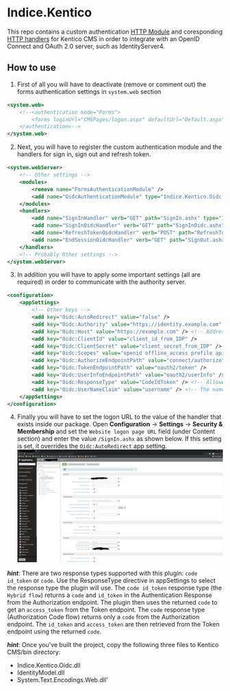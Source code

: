 # Indice.Kentico

This repo contains a custom authentication [HTTP Module](https://docs.microsoft.com/en-us/dotnet/api/system.web.ihttpmodule) and coresponding [HTTP handlers](https://docs.microsoft.com/en-us/dotnet/api/system.web.ihttphandler) for Kentico CMS in order to integrate with an OpenID Connect and OAuth 2.0 server, such as IdentityServer4.

## How to use

1. First of all you will have to deactivate (remove or comment out) the forms authentication settings in `system.web` section

```xml
<system.web>
    <!--<authentication mode="Forms">
        <forms loginUrl="CMSPages/logon.aspx" defaultUrl="Default.aspx" name=".ASPXFORMSAUTH" timeout="4320" slidingExpiration="false" />
    </authentication>-->
</system.web>
```

2. Next, you will have to register the custom authentication module and the handlers for sign in, sign out and refresh token.

```xml
<system.webServer>
    <!-- Other settings -->
    <modules>
        <remove name="FormsAuthenticationModule" />
        <add name="OidcAuthenticationModule" type="Indice.Kentico.Oidc.OidcAuthenticationModule" />
    </modules>
    <handlers>
        <add name="SignInHandler" verb="GET" path="SignIn.ashx" type="Indice.Kentico.Oidc.SignInHandler, Indice.Kentico.Oidc" />
        <add name="SignInOidcHandler" verb="GET" path="SignInOidc.ashx" type="Indice.Kentico.Oidc.SignInOidcHandler, Indice.Kentico.Oidc" />
        <add name="RefreshTokenOidcHandler" verb="POST" path="RefreshTokenOidc.ashx" type="Indice.Kentico.Oidc.RefreshTokenOidcHandler, Indice.Kentico.Oidc" />
        <add name="EndSessionOidcHandler" verb="GET" path="SignOut.ashx" type="Indice.Kentico.Oidc.EndSessionOidcHandler, Indice.Kentico.Oidc" />
    </handlers>
    <!-- Probably Other settings -->
</system.webServer>
```

3. In addition you will have to apply some important settings (all are required) in order to communicate with the authority server.

```xml
<configuration>
    <appSettings>
        <!-- Other keys -->
        <add key="Oidc:AutoRedirect" value="false" />
        <add key="Oidc:Authority" value="https://identity.example.com" /> <!-- Address of OIDC Identity Provider (IDP) -->
        <add key="Oidc:Host" value="https://example.com" /> <!-- Address of the system that acts as OIDC client -->
        <add key="Oidc:ClientId" value="client_id_from_IDP" />
        <add key="Oidc:ClientSecret" value="client_secret_from_IDP" />
        <add key="Oidc:Scopes" value="openid offline_access profile api1 api2" />
        <add key="Oidc:AuthorizeEndpointPath" value="connect/authorize" />
        <add key="Oidc:TokenEndpointPath" value="oauth2/token" /> 
        <add key="Oidc:UserInfoEndpointPath" value="oauth2/userInfo" /> 
        <add key="Oidc:ResponseType" value="CodeIdToken" /> <!-- Allowed values: "Code" or "CodeIdToken" -->
        <add key="Oidc:UserNameClaim" value="username" /> <!-- The name of the claim returned by the IDP that uniquely identifies the user -->
    </appSettings>
</configuration>
```

4. Finally you will have to set the logon URL to the value of the handler that exists inside our package. 
Open **Configuration** -> **Settings** -> **Security & Membership** and set the `Website logon page URL` field 
(under Content section) and enter the value `/SignIn.ashx` as shown below. If this setting is set, it overrides the `Oidc:AutoRedirect` app setting.
![Add setting](misc/assets/setting.jpg "Add setting")

***hint***: There are two response types supported with this plugin: `code id_token` or `code`. Use the ResponseType directive in appSettings to select the response type the plugin will use. The `code id_token` response type (the `Hybrid flow`) returns a `code` and `id_token` in the Authentication Response from the Authorization endpoint. The plugin then uses the returned `code` to get an `access_token` from the Token endpoint. The `code` response type (Authorization Code flow) returns only a `code` from the Authorization endpoint. The `id_token` and `access_token` are then retrieved from the Token endpoint using the returned `code`.

***hint***: Once you've built the project, copy the following three files to Kentico CMS/bin directory:
  - Indice.Kentico.Oidc.dll
  - IdentityModel.dll
  - System.Text.Encodings.Web.dll'